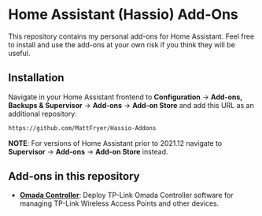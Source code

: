# Home Assistant (Hassio) Add-Ons
This repository contains my personal add-ons for Home Assistant. Feel free to install and use the add-ons at your own risk if you think they will be useful. 

## Installation

Navigate in your Home Assistant frontend to **Configuration** -> **Add-ons, Backups & Supervisor** -> **Add-ons** -> **Add-on Store** and add this URL as an additional repository:
```txt
https://github.com/MattFryer/Hassio-Addons
```
**NOTE**: For versions of Home Assistant prior to 2021.12 navigate to **Supervisor** -> **Add-ons** -> **Add-on Store** instead.

## Add-ons in this repository
 - **[Omada Controller](/Omada-Controller/README.md)**: Deploy TP-Link Omada Controller software for managing TP-Link Wireless Access Points and other devices. 